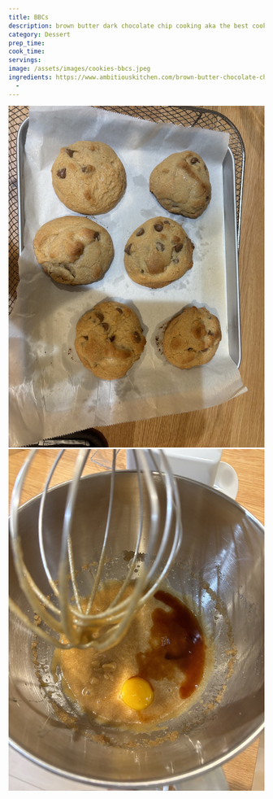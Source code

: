 ```yaml
---
title: BBCs
description: brown butter dark chocolate chip cooking aka the best cookies ever
category: Dessert
prep_time: 
cook_time: 
servings: 
image: /assets/images/cookies-bbcs.jpeg
ingredients: https://www.ambitiouskitchen.com/brown-butter-chocolate-chip-cookies/
  - 
---
```

![cookie-batter](/assets/images/bbcs.jpeg)
![cookie-batter](/assets/images/bbc-batter.jpeg)

